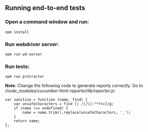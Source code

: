 ## Running end-to-end tests

### Open a command window and run:

    npm install 

### Run webdriver server:

    npm run wd-server
	
### Run tests:

    npm run protractor
	
**Note**: Change the following code to generate reports correctly. Go to  */node_modules/cucumber-html-reporter/lib/reporter.js*:

	var sanitize = function (name, find) {
		var unsafeCharacters = find || /[/\|:"*?<>]/g;
		if (name !== undefined) {
			name = name.trim().replace(unsafeCharacters, '_');
		}
		return name;
	};